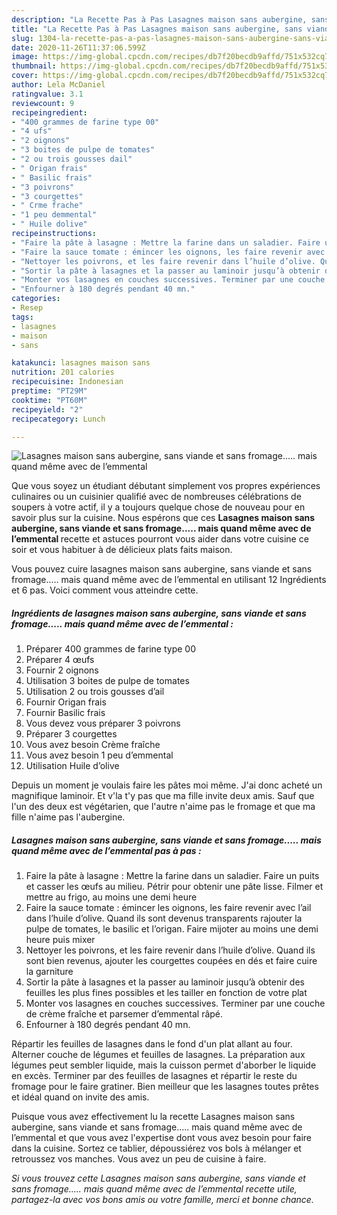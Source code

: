 ```yaml
---
description: "La Recette Pas à Pas Lasagnes maison sans aubergine, sans viande et sans fromage..... mais quand même avec de l’emmental"
title: "La Recette Pas à Pas Lasagnes maison sans aubergine, sans viande et sans fromage..... mais quand même avec de l’emmental"
slug: 1304-la-recette-pas-a-pas-lasagnes-maison-sans-aubergine-sans-viande-et-sans-fromage-mais-quand-meme-avec-de-lemmental
date: 2020-11-26T11:37:06.599Z
image: https://img-global.cpcdn.com/recipes/db7f20becdb9affd/751x532cq70/lasagnes-maison-sans-aubergine-sans-viande-et-sans-fromage-mais-quand-meme-avec-de-lemmental-photo-principale-de-la-recette.jpg
thumbnail: https://img-global.cpcdn.com/recipes/db7f20becdb9affd/751x532cq70/lasagnes-maison-sans-aubergine-sans-viande-et-sans-fromage-mais-quand-meme-avec-de-lemmental-photo-principale-de-la-recette.jpg
cover: https://img-global.cpcdn.com/recipes/db7f20becdb9affd/751x532cq70/lasagnes-maison-sans-aubergine-sans-viande-et-sans-fromage-mais-quand-meme-avec-de-lemmental-photo-principale-de-la-recette.jpg
author: Lela McDaniel
ratingvalue: 3.1
reviewcount: 9
recipeingredient:
- "400 grammes de farine type 00"
- "4 ufs"
- "2 oignons"
- "3 boites de pulpe de tomates"
- "2 ou trois gousses dail"
- " Origan frais"
- " Basilic frais"
- "3 poivrons"
- "3 courgettes"
- " Crme frache"
- "1 peu demmental"
- " Huile dolive"
recipeinstructions:
- "Faire la pâte à lasagne : Mettre la farine dans un saladier. Faire un puits et casser les œufs au milieu. Pétrir pour obtenir une pâte lisse. Filmer et mettre au frigo, au moins une demi heure"
- "Faire la sauce tomate : émincer les oignons, les faire revenir avec l’ail dans l’huile d’olive. Quand ils sont devenus transparents rajouter la pulpe de tomates, le basilic et l’origan. Faire mijoter au moins une demi heure puis mixer"
- "Nettoyer les poivrons, et les faire revenir dans l’huile d’olive. Quand ils sont bien revenus, ajouter les courgettes coupées en dés et faire cuire la garniture"
- "Sortir la pâte à lasagnes et la passer au laminoir jusqu’à obtenir des feuilles les plus fines possibles et les tailler en fonction de votre plat"
- "Monter vos lasagnes en couches successives. Terminer par une couche de crème fraîche et parsemer d’emmental râpé."
- "Enfourner à 180 degrés pendant 40 mn."
categories:
- Resep
tags:
- lasagnes
- maison
- sans

katakunci: lasagnes maison sans 
nutrition: 201 calories
recipecuisine: Indonesian
preptime: "PT29M"
cooktime: "PT60M"
recipeyield: "2"
recipecategory: Lunch

---
```



![Lasagnes maison sans aubergine, sans viande et sans fromage..... mais quand même avec de l’emmental](https://img-global.cpcdn.com/recipes/db7f20becdb9affd/751x532cq70/lasagnes-maison-sans-aubergine-sans-viande-et-sans-fromage-mais-quand-meme-avec-de-lemmental-photo-principale-de-la-recette.jpg)

Que vous soyez un étudiant débutant simplement vos propres expériences culinaires ou un cuisinier qualifié avec de nombreuses célébrations de soupers à votre actif, il y a toujours quelque chose de nouveau pour en savoir plus sur la cuisine. Nous espérons que ces <strong> Lasagnes maison sans aubergine, sans viande et sans fromage..... mais quand même avec de l’emmental </strong> recette et astuces pourront vous aider dans votre cuisine ce soir et vous habituer à de délicieux plats faits maison.

<!--inarticleads1-->

Vous pouvez cuire lasagnes maison sans aubergine, sans viande et sans fromage..... mais quand même avec de l’emmental en utilisant 12 Ingrédients et 6 pas. Voici comment vous atteindre cette.

##### Ingrédients de lasagnes maison sans aubergine, sans viande et sans fromage..... mais quand même avec de l’emmental :

1. Préparer 400 grammes de farine type 00
1. Préparer 4 œufs
1. Fournir 2 oignons
1. Utilisation 3 boites de pulpe de tomates
1. Utilisation 2 ou trois gousses d’ail
1. Fournir  Origan frais
1. Fournir  Basilic frais
1. Vous devez vous préparer 3 poivrons
1. Préparer 3 courgettes
1. Vous avez besoin  Crème fraîche
1. Vous avez besoin 1 peu d’emmental
1. Utilisation  Huile d’olive


Depuis un moment je voulais faire les pâtes moi même. J&#39;ai donc acheté un magnifique laminoir. Et v&#39;la t&#39;y pas que ma fille invite deux amis. Sauf que l&#39;un des deux est végétarien, que l&#39;autre n&#39;aime pas le fromage et que ma fille n&#39;aime pas l&#39;aubergine. 

<!--inarticleads2-->

##### Lasagnes maison sans aubergine, sans viande et sans fromage..... mais quand même avec de l’emmental pas à pas :

1. Faire la pâte à lasagne : Mettre la farine dans un saladier. Faire un puits et casser les œufs au milieu. Pétrir pour obtenir une pâte lisse. Filmer et mettre au frigo, au moins une demi heure
1. Faire la sauce tomate : émincer les oignons, les faire revenir avec l’ail dans l’huile d’olive. Quand ils sont devenus transparents rajouter la pulpe de tomates, le basilic et l’origan. Faire mijoter au moins une demi heure puis mixer
1. Nettoyer les poivrons, et les faire revenir dans l’huile d’olive. Quand ils sont bien revenus, ajouter les courgettes coupées en dés et faire cuire la garniture
1. Sortir la pâte à lasagnes et la passer au laminoir jusqu’à obtenir des feuilles les plus fines possibles et les tailler en fonction de votre plat
1. Monter vos lasagnes en couches successives. Terminer par une couche de crème fraîche et parsemer d’emmental râpé.
1. Enfourner à 180 degrés pendant 40 mn.


Répartir les feuilles de lasagnes dans le fond d&#39;un plat allant au four. Alterner couche de légumes et feuilles de lasagnes. La préparation aux légumes peut sembler liquide, mais la cuisson permet d&#39;aborber le liquide en excès. Terminer par des feuilles de lasagnes et répartir le reste du fromage pour le faire gratiner. Bien meilleur que les lasagnes toutes prêtes et idéal quand on invite des amis. 

<!--inarticleads1-->

<p>
Puisque vous avez effectivement lu la recette Lasagnes maison sans aubergine, sans viande et sans fromage..... mais quand même avec de l’emmental et que vous avez l'expertise dont vous avez besoin pour faire dans la cuisine. Sortez ce tablier, dépoussiérez vos bols à mélanger et retroussez vos manches. Vous avez un peu de cuisine à faire.
</p>

<p>
<i>Si vous trouvez cette Lasagnes maison sans aubergine, sans viande et sans fromage..... mais quand même avec de l’emmental recette utile, partagez-la avec vos bons amis ou votre famille, merci et bonne chance.</i>
</p>
